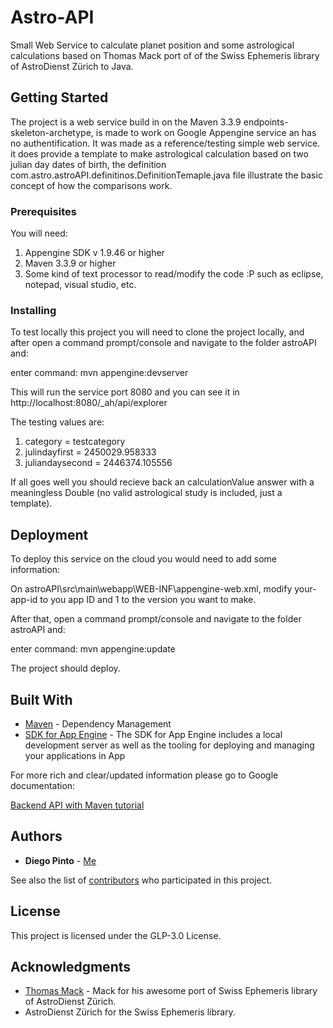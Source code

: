 # Astro-API

Small Web Service to calculate planet position and some astrological calculations based on Thomas Mack port of of the Swiss Ephemeris library of AstroDienst Zürich to Java.

## Getting Started

The project is a web service build in on the Maven 3.3.9 endpoints-skeleton-archetype, is made to work on Google Appengine service an has no authentification. It was made as a reference/testing simple web service. it does provide a template to make astrological calculation based on two julian day dates of birth, the definition com.astro.astroAPI.definitinos.DefinitionTemaple.java file illustrate the basic concept of how the comparisons work.

### Prerequisites

You will need:

1. Appengine SDK v 1.9.46 or higher
2. Maven 3.3.9 or higher
3. Some kind of text processor to read/modify the code :P such as eclipse, notepad, visual studio, etc.

### Installing

To test locally this project you will need to clone the project locally, and after open a command prompt/console and navigate to the folder astroAPI and:

enter command: mvn appengine:devserver

This will run the service port 8080 and you can see it in http://localhost:8080/_ah/api/explorer

The testing values are:

1. category =        testcategory
2. julindayfirst =   2450029.958333
3. juliandaysecond = 2446374.105556

If all goes well you should recieve back an calculationValue answer with a meaningless Double (no valid astrological study is included, just a template).

## Deployment

To deploy this service on the cloud you would need to add some information:

On astroAPI\src\main\webapp\WEB-INF\appengine-web.xml, modify <application>your-app-id</application> to you app ID and <version>1</version> to the version you want to make.

After that, open a command prompt/console and navigate to the folder astroAPI and:

enter command: mvn appengine:update

The project should deploy.

## Built With

* [Maven](https://maven.apache.org/) - Dependency Management
* [SDK for App Engine](https://cloud.google.com/appengine/downloads) - The SDK for App Engine includes a local development server as well as the tooling for deploying and managing your applications in App 

For more rich and clear/updated information please go to Google documentation:

[Backend API with Maven tutorial](https://cloud.google.com/appengine/docs/java/endpoints/helloendpoints-java-maven)

## Authors

* **Diego Pinto** - [Me](https://github.com/diegopintog)

See also the list of [contributors](https://github.com/your/project/contributors) who participated in this project.

## License

This project is licensed under the GLP-3.0 License.

## Acknowledgments

* [Thomas Mack](http://www.th-mack.de/international/download/) - Mack for his awesome port of Swiss Ephemeris library of AstroDienst Zürich.
* AstroDienst Zürich for the Swiss Ephemeris library.
